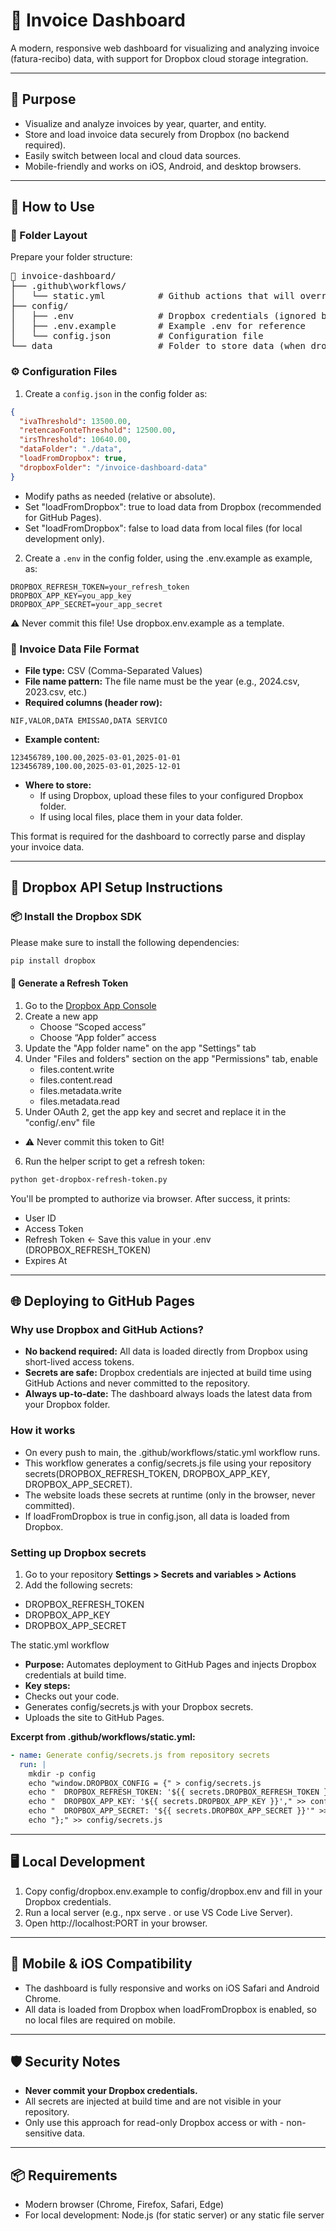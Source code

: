 # 🧾 Invoice Dashboard
A modern, responsive web dashboard for visualizing and analyzing invoice (fatura-recibo) data, with support for Dropbox cloud storage integration.

---

## 📌 Purpose

- Visualize and analyze invoices by year, quarter, and entity.
- Store and load invoice data securely from Dropbox (no backend required).
- Easily switch between local and cloud data sources.
- Mobile-friendly and works on iOS, Android, and desktop browsers.

---

## 🚀 How to Use

### 🧱 Folder Layout

Prepare your folder structure:
<pre>
📁 invoice-dashboard/
├── .github\workflows/
│   └── static.yml          # Github actions that will override the default ones
├── config/
│   ├── .env                # Dropbox credentials (ignored by Git)
│   ├── .env.example        # Example .env for reference
│   └── config.json         # Configuration file
└── data                    # Folder to store data (when dropbox is disabled)
</pre>

### ⚙️ Configuration Files

1. Create a `config.json` in the config folder as:

```json
{
  "ivaThreshold": 13500.00,
  "retencaoFonteThreshold": 12500.00,
  "irsThreshold": 10640.00,
  "dataFolder": "./data",
  "loadFromDropbox": true,
  "dropboxFolder": "/invoice-dashboard-data"
}
```
- Modify paths as needed (relative or absolute).
- Set "loadFromDropbox": true to load data from Dropbox (recommended for GitHub Pages).
- Set "loadFromDropbox": false to load data from local files (for local development only).

2. Create a `.env` in the config folder, using the .env.example as example, as:

```
DROPBOX_REFRESH_TOKEN=your_refresh_token
DROPBOX_APP_KEY=you_app_key
DROPBOX_APP_SECRET=your_app_secret
```

⚠️ Never commit this file! Use dropbox.env.example as a template.

### 📄 Invoice Data File Format
- **File type:** CSV (Comma-Separated Values)
- **File name pattern:** The file name must be the year (e.g., 2024.csv, 2023.csv, etc.)
- **Required columns (header row):**
```
NIF,VALOR,DATA EMISSAO,DATA SERVICO
```
- **Example content:**
```
123456789,100.00,2025-03-01,2025-01-01
123456789,100.00,2025-03-01,2025-12-01
```
- **Where to store:**
    - If using Dropbox, upload these files to your configured Dropbox folder.
    - If using local files, place them in your data folder.

This format is required for the dashboard to correctly parse and display your invoice data.

---

## 🔧 Dropbox API Setup Instructions

### 📦 Install the Dropbox SDK
Please make sure to install the following dependencies:
```bash
pip install dropbox
```

#### 🔐 Generate a Refresh Token
1. Go to the [Dropbox App Console](https://www.dropbox.com/developers/apps)
2. Create a new app
    - Choose “Scoped access”
    - Choose “App folder” access
3. Update the "App folder name" on the app "Settings" tab
4. Under "Files and folders" section on the app "Permissions" tab, enable
    - files.content.write
    - files.content.read
    - files.metadata.write
    - files.metadata.read
5. Under OAuth 2, get the app key and secret and replace it in the "config/.env" file
- ⚠️ Never commit this token to Git!
6. Run the helper script to get a refresh token:

```bash
python get-dropbox-refresh-token.py
```

You'll be prompted to authorize via browser. After success, it prints:
- User ID
- Access Token
- Refresh Token ← Save this value in your .env (DROPBOX_REFRESH_TOKEN)
- Expires At

---

## 🌐 Deploying to GitHub Pages

### Why use Dropbox and GitHub Actions?
- **No backend required:** All data is loaded directly from Dropbox using short-lived access tokens.
- **Secrets are safe:** Dropbox credentials are injected at build time using GitHub Actions and never committed to the repository.
- **Always up-to-date:** The dashboard always loads the latest data from your Dropbox folder.

### How it works
- On every push to main, the .github/workflows/static.yml workflow runs.
- This workflow generates a config/secrets.js file using your repository secrets(DROPBOX_REFRESH_TOKEN, DROPBOX_APP_KEY, DROPBOX_APP_SECRET).
- The website loads these secrets at runtime (only in the browser, never committed).
- If loadFromDropbox is true in config.json, all data is loaded from Dropbox.

### Setting up Dropbox secrets
1. Go to your repository **Settings > Secrets and variables > Actions**
2. Add the following secrets:
- DROPBOX_REFRESH_TOKEN
- DROPBOX_APP_KEY
- DROPBOX_APP_SECRET

The static.yml workflow
- **Purpose:** Automates deployment to GitHub Pages and injects Dropbox credentials at build time.
- **Key steps:**
 - Checks out your code.
 - Generates config/secrets.js with your Dropbox secrets.
 - Uploads the site to GitHub Pages.

**Excerpt from .github/workflows/static.yml:**
```yaml
- name: Generate config/secrets.js from repository secrets
  run: |
    mkdir -p config
    echo "window.DROPBOX_CONFIG = {" > config/secrets.js
    echo "  DROPBOX_REFRESH_TOKEN: '${{ secrets.DROPBOX_REFRESH_TOKEN }}'," >> config/secrets.js
    echo "  DROPBOX_APP_KEY: '${{ secrets.DROPBOX_APP_KEY }}'," >> config/secrets.js
    echo "  DROPBOX_APP_SECRET: '${{ secrets.DROPBOX_APP_SECRET }}'" >> config/secrets.js
    echo "};" >> config/secrets.js
```
---

## 🖥️ Local Development

1. Copy config/dropbox.env.example to config/dropbox.env and fill in your Dropbox credentials.
2. Run a local server (e.g., npx serve . or use VS Code Live Server).
3. Open http://localhost:PORT in your browser.

---

## 📱 Mobile & iOS Compatibility

- The dashboard is fully responsive and works on iOS Safari and Android Chrome.
- All data is loaded from Dropbox when loadFromDropbox is enabled, so no local files are required on mobile.

---

## 🛡️ Security Notes

- **Never commit your Dropbox credentials.**
- All secrets are injected at build time and are not visible in your repository.
- Only use this approach for read-only Dropbox access or with - non-sensitive data.

---

##  📦 Requirements
- Modern browser (Chrome, Firefox, Safari, Edge)
- For local development: Node.js (for static server) or any static file server